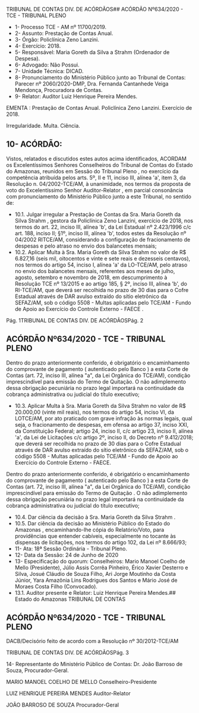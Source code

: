TRIBUNAL DE CONTAS DIV. DE ACÓRDÃOS## ACÓRDÃO Nº634/2020 - TCE - TRIBUNAL PLENO

- 1- Processo TCE - AM nº 11700/2019.
- 2- Assunto: Prestação de Contas Anual.
- 3- Órgão: Policlínica Zeno Lanzini.
- 4- Exercício: 2018.
- 5- Responsável: Maria Goreth da Silva a Strahm (Ordenador de Despesa).
- 6- Advogado: Não Possui.
- 7- Unidade Técnica: DICAD.
- 8- Pronunciamento  do  Ministério  Público  junto  ao  Tribunal  de  Contas: Parecer  nº 2060/2020-DMP, Dra. Fernanda Cantanhede Veiga Mendonça, Procuradora de Contas.
- 9- Relator: Auditor Luiz Henrique Pereira Mendes.

EMENTA : Prestação  de  Contas  Anual.  Policlínica Zeno Lanzini. Exercício de 2018.

Irregularidade. Multa. Ciência.

## 10-  ACÓRDÃO:

Vistos, relatados e discutidos estes autos acima identificados, ACORDAM os Excelentíssimos Senhores Conselheiros do Tribunal de Contas do Estado do Amazonas, reunidos em Sessão do Tribunal Pleno , no exercício da competência atribuída pelos arts. 5º, II e 11, inciso III, alínea 'a', item 3, da Resolução n. 04/2002-TCE/AM, à unanimidade, nos  termos  da  proposta  de  voto  do  Excelentíssimo  Senhor  Auditor-Relator ,  em  parcial consonância com pronunciamento do Ministério Público junto a este Tribunal, no sentido de:

- 10.1. Julgar irregular a  Prestação de Contas da Sra. Maria Goreth da Silva Strahm , gestora da Policlínica Zeno Lanzini, exercício de 2018, nos termos do art. 22, inciso III, alínea 'b', da Lei Estadual nº 2.423/1996 c/c art. 188, inciso II; §1º, inciso III, alínea 'b', todos estes da Resolução nº 04/2002 RITCE/AM, considerando a configuração de fracionamento de despesas e pelo atraso no envio dos balancetes mensais;
- 10.2. Aplicar  Multa à Sra.  Maria  Goreth  da  Silva Strahm no  valor  de R$ 6.827,16 (seis mil, oitocentos e vinte e sete reais e dezesseis centavos), nos termos do artigo 54, inciso I, alínea 'a' da LO-TCE/AM, pelo atraso no envio  dos  balancetes  mensais,  referentes  aos  meses  de  julho,  agosto, setembro e novembro de 2018, em descumprimento à Resolução TCE nº 13/2015  e  ao  artigo  185,  §  2º,  inciso  III,  alínea  'b',  do  RI-TCE/AM,  que deverá ser recolhida no prazo de 30 dias para o Cofre Estadual através de DAR avulso extraído do sítio eletrônico da SEFAZ/AM, sob o código 5508 - Multas aplicadas pelo TCE/AM - Fundo de Apoio ao Exercício do Controle Externo - FAECE .

Pág. 1TRIBUNAL DE CONTAS DIV. DE ACÓRDÃOSPág. 2

## ACÓRDÃO Nº634/2020 - TCE - TRIBUNAL PLENO

Dentro do prazo anteriormente conferido, é obrigatório o encaminhamento do comprovante de pagamento ( autenticado pelo Banco ) a esta Corte de Contas (art. 72, inciso III, alínea "a", da Lei Orgânica do TCE/AM), condição imprescindível para emissão do Termo de Quitação. O não adimplemento dessa obrigação pecuniária no prazo legal importará na continuidade da cobrança administrativa ou judicial do título executivo;

- 10.3. Aplicar  Multa à Sra.  Maria  Goreth  da  Silva  Strahm no  valor  de R$ 20.000,00 (vinte  mil  reais),  nos  termos  do  artigo  54,  inciso  VI,  da  LOTCE/AM, por ato praticado com grave infração às normas legais, qual seja, o  fracionamento  de  despesas,  em  ofensa  ao  artigo  37,  inciso  XXI,  da Constituição Federal; artigo 24, inciso II, c/c artigo 23, inciso II, alínea 'a', da Lei de Licitações c/c artigo 2º, inciso II, do Decreto nº 9.412/2018; que deverá ser recolhida no prazo de 30 dias para o Cofre Estadual através de DAR avulso extraído do sítio eletrônico da SEFAZ/AM, sob o código 5508 - Multas aplicadas pelo TCE/AM - Fundo de Apoio ao Exercício do Controle Externo - FAECE.

Dentro do prazo anteriormente conferido, é obrigatório o encaminhamento do comprovante de pagamento ( autenticado pelo Banco ) a esta Corte de Contas (art. 72, inciso III, alínea "a", da Lei Orgânica do TCE/AM), condição imprescindível para emissão do Termo de Quitação . O não adimplemento dessa obrigação pecuniária no prazo legal importará na continuidade da cobrança administrativa ou judicial do título executivo;

- 10.4. Dar ciência da decisão à Sra. Maria Goreth da Silva Strahm .
- 10.5. Dar ciência da decisão ao Ministério Público do Estado do Amazonas , encaminhando-lhe cópia do Relatório/Voto, para providências que entender cabíveis, especialmente no tocante às dispensas de licitações, nos termos do artigo 102, da Lei nº 8.666/93;
- 11-  Ata: 18ª Sessão Ordinária - Tribunal Pleno.
- 12-  Data da Sessão: 24 de Junho de 2020
- 13-  Especificação do quorum: Conselheiros: Mario Manoel Coelho de Mello (Presidente), Júlio Assis Corrêa Pinheiro, Érico Xavier Desterro e Silva, Josué Cláudio de Souza Filho, Ari Jorge Moutinho da Costa Júnior, Yara Amazônia Lins Rodrigues dos Santos e Mário José de Moraes Costa Filho (Convocado).
- 13.1. Auditor presente e Relator: Luiz Henrique Pereira Mendes.## Estado do Amazonas TRIBUNAL DE CONTAS

## ACÓRDÃO Nº634/2020 - TCE - TRIBUNAL PLENO

DACB/Decisório feito de acordo com a Resolução nº 30/2012-TCE/AM

TRIBUNAL DE CONTAS DIV. DE ACÓRDÃOSPág. 3

14-  Representante  do  Ministério  Público  de  Contas: Dr. João  Barroso  de  Souza, Procurador-Geral.

MARIO MANOEL COELHO DE MELLO Conselheiro-Presidente

LUIZ HENRIQUE PEREIRA MENDES Auditor-Relator

JOÃO BARROSO DE SOUZA Procurador-Geral